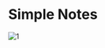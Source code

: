 # Simple Notes
![1](https://github.com/user-attachments/assets/7fcfceda-705b-4e1c-82ba-73965a98d8cd)
